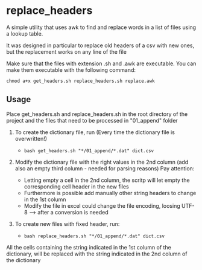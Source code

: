 # replace_headers
A simple utility that uses awk to find and replace words in a list of files using a lookup table.

It was designed in particular to replace old headers of a csv with new ones, but the replacement works on any line of the file

Make sure that the files with extension .sh and .awk are executable. You can make them executable with the following command:

    chmod a+x get_headers.sh replace_headers.sh replace.awk

## Usage
Place get_headers.sh and replace_headers.sh in the root directory of the project and the files that need to be processed in 
"01_append" folder

1. To create the dictionary file, run (Every time the dictionary file is overwritten!)

    -     bash get_headers.sh "*/01_append/*.dat" dict.csv
	
2. Modify the dictionary file with the right values in the 2nd column (add also an empty third column - needed for parsing reasons) Pay 
	attention:
		
    - Letting empty a cell in the 2nd column, the scritp will let empty the corresponding cell header in the new files 
    - Furthermore is possible add manually other string headers to change in the 1st column 
    - Modify the file in excel could change the file encoding, loosing UTF-8 --> after a conversion is needed

3. To create new files with fixed header, run:

    -     bash replace_headers.sh "*/01_append/*.dat" dict.csv

All the cells containing the string indicated in the 1st column of the dictionary, will be replaced with the string indicated 
in the 2nd column of the dictionary
